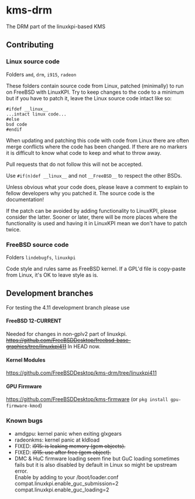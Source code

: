 # kms-drm
The DRM part of the linuxkpi-based KMS

## Contributing

### Linux source code
Folders `amd`, `drm`, `i915`, `radeon`

These folders contain source code from Linux, patched (minimally) to run on FreeBSD with LinuxKPI.
Try to keep changes to the code to a minimum but if you have to patch it, leave the Linux source code intact like so:

```
#ifdef __linux__
...intact linux code...
#else
bsd code
#endif
```

When updating and patching this code with code from Linux there are often merge conflicts where the code has been changed. If there are no markers it is difficult to know what code to keep and what to throw away.

Pull requests that do not follow this will not be accepted. 

Use `#if(n)def __linux__` and not `__FreeBSD__` to respect the other BSDs.

Unless obvious what your code does, please leave a comment to explain to fellow developers why you patched it. The source code is the documentation!

If the patch can be avoided by adding functionality to LinuxKPI, please consider the latter. Sooner or later, there will be more places where the functionality is used and having it in LinuxKPI mean we don't have to patch twice.

### FreeBSD source code
Folders `lindebugfs`, `linuxkpi`

Code style and rules same as FreeBSD kernel. If a GPL'd file is copy-paste from Linux, it's OK to leave style as is.



## Development branches
For testing the 4.11 development branch please use 

#### FreeBSD 12-CURRENT
Needed for changes in non-gplv2 part of linuxkpi.  
~~https://github.com/FreeBSDDesktop/freebsd-base-graphics/tree/linuxkpi411~~ In HEAD now.


#### Kernel Modules
https://github.com/FreeBSDDesktop/kms-drm/tree/linuxkpi411

#### GPU Firmware 
https://github.com/FreeBSDDesktop/kms-firmware (or `pkg install gpu-firmware-kmod`)

### Known bugs
- amdgpu: kernel panic when exiting glxgears  
- radeonkms: kernel panic at kldload  
- FIXED: ~~i915: is leaking memory (gem objects).~~  
- FIXED: ~~i915: use after free (gem object).~~  
- DMC & HuC firmware loading seem fine but GuC loading sometimes fails but it is also disabled by default in Linux so might be upstream error.  
Enable by adding to your /boot/loader.conf  
compat.linuxkpi.enable_guc_submission=2  
compat.linuxkpi.enable_guc_loading=2


